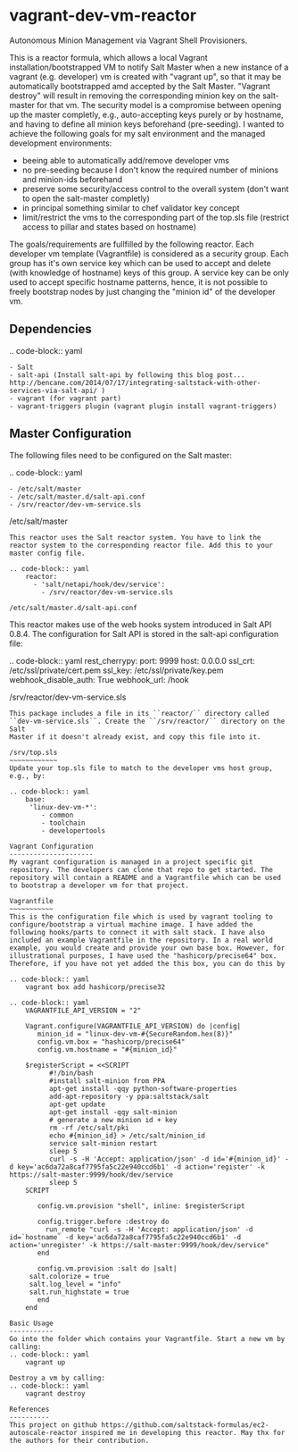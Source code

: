 vagrant-dev-vm-reactor
======================

Autonomous Minion Management via Vagrant Shell Provisioners.

This is a reactor formula, which allows a local Vagrant installation/bootstrapped VM to notify Salt Master when a new instance of a vagrant (e.g. developer) vm is created with "vagrant up",  so that it may be automatically bootstrapped amd accepted by the Salt Master. "Vagrant destroy" will result in removing the corresponding minion key on the salt-master for that vm. The security model is a compromise between opening up the master completly, e.g., auto-accepting keys purely or by hostname, and having to define all minion keys beforehand (pre-seeding).
I wanted to achieve the following goals for my salt environment and the managed development environments:
- beeing able to automatically add/remove developer vms
- no pre-seeding because I don't know the required number of minions and minion-ids beforehand
- preserve some security/access control to the overall system (don't want to open the salt-master completly)
- in principal something similar to chef validator key concept
- limit/restrict the vms to the corresponding part of the top.sls file (restrict access to pillar and states based on hostname)

The goals/requirements are fullfilled by the following reactor. Each developer vm template (Vagrantfile) is considered as a security group. Each group has it's own service key which can be used to accept and delete (with knowledge of hostname) keys of this group. A service key can be only used to accept specific hostname patterns, hence, it is not possible to freely bootstrap nodes by just changing the "minion id" of the developer vm.

Dependencies
------------
.. code-block:: yaml

    - Salt
    - salt-api (Install salt-api by following this blog post... http://bencane.com/2014/07/17/integrating-saltstack-with-other-services-via-salt-api/ )
    - vagrant (for vagrant part)
    - vagrant-triggers plugin (vagrant plugin install vagrant-triggers)

Master Configuration
--------------------
The following files need to be configured on the Salt master:

.. code-block:: yaml

    - /etc/salt/master
    - /etc/salt/master.d/salt-api.conf
    - /srv/reactor/dev-vm-service.sls 

/etc/salt/master
~~~~~~~~~~~~~~~~
This reactor uses the Salt reactor system. You have to link the reactor system to the corresponding reactor file. Add this to your master config file.

.. code-block:: yaml
    reactor:
      - 'salt/netapi/hook/dev/service':
        - /srv/reactor/dev-vm-service.sls

/etc/salt/master.d/salt-api.conf
~~~~~~~~~~~~~~~~~~~~~~~~~~~~~~~~
This reactor makes use of the web hooks system introduced in Salt API 0.8.4. The configuration for Salt API is stored in the salt-api configuration file:

.. code-block:: yaml
    rest_cherrypy:
    port: 9999
    host: 0.0.0.0
    ssl_crt: /etc/ssl/private/cert.pem
    ssl_key: /etc/ssl/private/key.pem
    webhook_disable_auth: True
    webhook_url: /hook

/srv/reactor/dev-vm-service.sls
~~~~~~~~~~~~~~~~~~~~~~~~~~~~~~~
This package includes a file in its ``reactor/`` directory called
``dev-vm-service.sls``. Create the ``/srv/reactor/`` directory on the Salt
Master if it doesn't already exist, and copy this file into it.

/srv/top.sls
~~~~~~~~~~~~
Update your top.sls file to match to the developer vms host group, e.g., by:

.. code-block:: yaml
    base:
     'linux-dev-vm-*':
        - common
        - toolchain
        - developertools

Vagrant Configuration
---------------------
My vagrant configuration is managed in a project specific git repository. The developers can clone that repo to get started. The repository will contain a README and a Vagrantfile which can be used to bootstrap a developer vm for that project.

Vagrantfile
~~~~~~~~~~~
This is the configuration file which is used by vagrant tooling to configure/bootstrap a virtual machine image. I have added the following hooks/parts to connect it with salt stack. I have also included an example Vagrantfile in the repository. In a real world example, you would create and provide your own base box. However, for illustrational purposes, I have used the "hashicorp/precise64" box. Therefore, if you have not yet added the this box, you can do this by

.. code-block:: yaml
    vagrant box add hashicorp/precise32

.. code-block:: yaml
    VAGRANTFILE_API_VERSION = "2"

    Vagrant.configure(VAGRANTFILE_API_VERSION) do |config|
       minion_id = "linux-dev-vm-#{SecureRandom.hex(8)}"
       config.vm.box = "hashicorp/precise64"
       config.vm.hostname = "#{minion_id}"

    $registerScript = <<SCRIPT
          #!/bin/bash
          #install salt-minion from PPA
          apt-get install -qqy python-software-properties
          add-apt-repository -y ppa:saltstack/salt
          apt-get update
          apt-get install -qqy salt-minion
          # generate a new minion id + key
          rm -rf /etc/salt/pki
          echo #{minion_id} > /etc/salt/minion_id
          service salt-minion restart
          sleep 5
          curl -s -H 'Accept: application/json' -d id='#{minion_id}' -d key='ac6da72a8caf7795fa5c22e940ccd6b1' -d action='register' -k https://salt-master:9999/hook/dev/service
          sleep 5
    SCRIPT

       config.vm.provision "shell", inline: $registerScript
  
       config.trigger.before :destroy do
         run_remote "curl -s -H 'Accept: application/json' -d id=`hostname` -d key='ac6da72a8caf7795fa5c22e940ccd6b1' -d action='unregister' -k https://salt-master:9999/hook/dev/service"
       end
  
       config.vm.provision :salt do |salt|
	 salt.colorize = true
	 salt.log_level = "info"
	 salt.run_highstate = true
       end
    end

Basic Usage
-----------
Go into the folder which contains your Vagrantfile. Start a new vm by calling:
.. code-block:: yaml
    vagrant up

Destroy a vm by calling:
.. code-block:: yaml
    vagrant destroy

References
----------
This project on github https://github.com/saltstack-formulas/ec2-autoscale-reactor inspired me in developing this reactor. May thx for the authors for their contribution.
